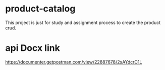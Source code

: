 # product-catalog
This project is just for study and assignment process to create the product crud.

# api Docx link
https://documenter.getpostman.com/view/22887678/2sAYdcrC1L
